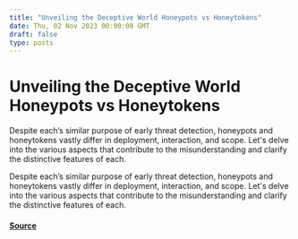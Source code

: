 ```yaml
---
title: "Unveiling the Deceptive World Honeypots vs Honeytokens"
date: Thu, 02 Nov 2023 00:00:00 GMT
draft: false
type: posts
---
```

# Unveiling the Deceptive World Honeypots vs Honeytokens





Despite each’s similar purpose of early threat detection, honeypots and honeytokens vastly differ in deployment, interaction, and scope. Let's delve into the various aspects that contribute to the misunderstanding and clarify the distinctive features of each.

Despite each’s similar purpose of early threat detection, honeypots and honeytokens vastly differ in deployment, interaction, and scope. Let's delve into the various aspects that contribute to the misunderstanding and clarify the distinctive features of each.

#### [Source](https://www.greynoise.io/blog/unveiling-the-deceptive-world-honeypots-vs-honeytokens)

